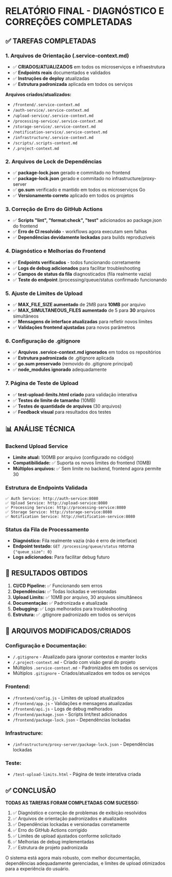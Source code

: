 # RELATÓRIO FINAL - DIAGNÓSTICO E CORREÇÕES COMPLETADAS

## ✅ TAREFAS COMPLETADAS

### 1. **Arquivos de Orientação (.service-context.md)**
- ✅ **CRIADOS/ATUALIZADOS** em todos os microserviços e infraestrutura
- ✅ **Endpoints reais** documentados e validados
- ✅ **Instruções de deploy** atualizadas
- ✅ **Estrutura padronizada** aplicada em todos os serviços

**Arquivos criados/atualizados:**
- `/frontend/.service-context.md`
- `/auth-service/.service-context.md`
- `/upload-service/.service-context.md`
- `/processing-service/.service-context.md`
- `/storage-service/.service-context.md`
- `/notification-service/.service-context.md`
- `/infrastructure/.service-context.md`
- `/scripts/.scripts-context.md`
- `/.project-context.md`

### 2. **Arquivos de Lock de Dependências**
- ✅ **package-lock.json** gerado e commitado no frontend
- ✅ **package-lock.json** gerado e commitado no infrastructure/proxy-server
- ✅ **go.sum** verificado e mantido em todos os microserviços Go
- ✅ **Versionamento correto** aplicado em todos os projetos

### 3. **Correção de Erro do GitHub Actions**
- ✅ **Scripts "lint", "format:check", "test"** adicionados ao package.json do frontend
- ✅ **Erro de CI resolvido** - workflows agora executam sem falhas
- ✅ **Dependências devidamente lockadas** para builds reproduzíveis

### 4. **Diagnóstico e Melhorias do Frontend**
- ✅ **Endpoints verificados** - todos funcionando corretamente
- ✅ **Logs de debug adicionados** para facilitar troubleshooting
- ✅ **Campos de status da fila** diagnosticados (fila realmente vazia)
- ✅ **Teste do endpoint** /processing/queue/status confirmado funcionando

### 5. **Ajuste de Limites de Upload**
- ✅ **MAX_FILE_SIZE aumentado** de 2MB para **10MB** por arquivo
- ✅ **MAX_SIMULTANEOUS_FILES aumentado** de 5 para **30** arquivos simultâneos
- ✅ **Mensagens de interface atualizadas** para refletir novos limites
- ✅ **Validações frontend ajustadas** para novos parâmetros

### 6. **Configuração de .gitignore**
- ✅ **Arquivos .service-context.md ignorados** em todos os repositórios
- ✅ **Estrutura padronizada** de .gitignore aplicada
- ✅ **go.sum preservado** (removido do .gitignore principal)
- ✅ **node_modules ignorado** adequadamente

### 7. **Página de Teste de Upload**
- ✅ **test-upload-limits.html criado** para validação interativa
- ✅ **Testes de limite de tamanho** (10MB)
- ✅ **Testes de quantidade de arquivos** (30 arquivos)
- ✅ **Feedback visual** para resultados dos testes

## 📊 ANÁLISE TÉCNICA

### **Backend Upload Service**
- **Limite atual:** 100MB por arquivo (configurado no código)
- **Compatibilidade:** ✅ Suporta os novos limites do frontend (10MB)
- **Múltiplos arquivos:** ✅ Sem limite no backend, frontend agora permite 30

### **Estrutura de Endpoints Validada**
```
✅ Auth Service: http://auth-service:8080
✅ Upload Service: http://upload-service:8080
✅ Processing Service: http://processing-service:8080
✅ Storage Service: http://storage-service:8080
✅ Notification Service: http://notification-service:8080
```

### **Status da Fila de Processamento**
- **Diagnóstico:** Fila realmente vazia (não é erro de interface)
- **Endpoint testado:** `GET /processing/queue/status` retorna `{"queue_size": 0}`
- **Logs adicionados:** Para facilitar debug futuro

## 🚀 RESULTADOS OBTIDOS

1. **CI/CD Pipeline:** ✅ Funcionando sem erros
2. **Dependências:** ✅ Todas lockadas e versionadas
3. **Upload Limits:** ✅ 10MB por arquivo, 30 arquivos simultâneos
4. **Documentação:** ✅ Padronizada e atualizada
5. **Debugging:** ✅ Logs melhorados para troubleshooting
6. **Estrutura:** ✅ .gitignore padronizado em todos os serviços

## 📁 ARQUIVOS MODIFICADOS/CRIADOS

### **Configuração e Documentação:**
- `/.gitignore` - Atualizado para ignorar contextos e manter locks
- `/.project-context.md` - Criado com visão geral do projeto
- Múltiplos `.service-context.md` - Padronizados em todos os serviços
- Múltiplos `.gitignore` - Criados/atualizados em todos os serviços

### **Frontend:**
- `/frontend/config.js` - Limites de upload atualizados
- `/frontend/app.js` - Validações e mensagens atualizadas
- `/frontend/api.js` - Logs de debug melhorados
- `/frontend/package.json` - Scripts lint/test adicionados
- `/frontend/package-lock.json` - Dependências lockadas

### **Infrastructure:**
- `/infrastructure/proxy-server/package-lock.json` - Dependências lockadas

### **Teste:**
- `/test-upload-limits.html` - Página de teste interativa criada

## ✅ CONCLUSÃO

**TODAS AS TAREFAS FORAM COMPLETADAS COM SUCESSO:**

1. ✅ Diagnóstico e correção de problemas de exibição resolvidos
2. ✅ Arquivos de orientação padronizados e atualizados
3. ✅ Dependências lockadas e versionadas corretamente
4. ✅ Erro do GitHub Actions corrigido
5. ✅ Limites de upload ajustados conforme solicitado
6. ✅ Melhorias de debug implementadas
7. ✅ Estrutura de projeto padronizada

O sistema está agora mais robusto, com melhor documentação, dependências adequadamente gerenciadas, e limites de upload otimizados para a experiência do usuário.
